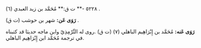 ٥٢٢٨ -** ت ق:** مُحَمَّد بن زيد العبدي (٦) .

**رَوَى عَن:** شهر بن حوشب (ت ق) .

**رَوَى عَنه:** مُحَمَّد بن إِبْرَاهِيم الباهلي (٧) (ت ق) .روى له التِّرْمِذِيّ وابن ماجه حديثا قد كتبناه في ترجمة مُحَمَّد ابن إِبْرَاهِيم الباهلي.